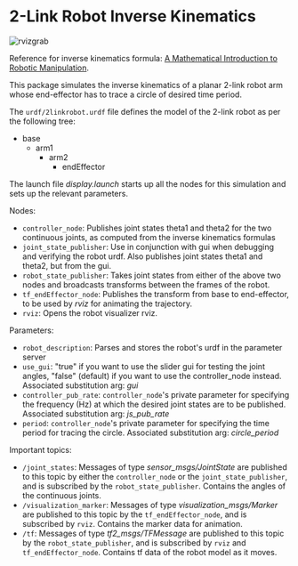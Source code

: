 2-Link Robot Inverse Kinematics
==========================

![rvizgrab](http://i.imgur.com/OjbZwAK.gifv "rviz screenshot")

Reference for inverse kinematics formula: [A Mathematical Introduction to Robotic Manipulation](http://www.cds.caltech.edu/~murray/mlswiki/index.php/Main_Page "Reference").

This package simulates the inverse kinematics of a planar 2-link robot arm whose end-effector has to trace a circle of desired time period.

The `urdf/2linkrobot.urdf` file defines the model of the 2-link robot as per the following tree:
*  base
    *  arm1
         *  arm2
             *  endEffector

The launch file *display.launch* starts up all the nodes for this simulation and sets up the relevant parameters.  

Nodes:
*   `controller_node`: Publishes joint states theta1 and theta2 for the two continuous joints, as computed from the inverse kinematics formulas
*   `joint_state_publisher`: Use in conjunction with gui when debugging and verifying the robot urdf. Also publishes joint states theta1 and theta2, but from the gui.
*   `robot_state_publisher`: Takes joint states from either of the above two nodes and broadcasts transforms between the frames of the robot.
*   `tf_endEffector_node`: Publishes the transform from base to end-effector, to be used by *rviz* for animating the trajectory.
*   `rviz`: Opens the robot visualizer rviz.

Parameters:
*   `robot_description`: Parses and stores the robot's urdf in the parameter server
*   `use_gui`: "true" if you want to use the slider gui for testing the joint angles, "false" (default) if you want to use the controller_node instead. Associated substitution arg: *gui*
*   `controller_pub_rate`: `controller_node`'s private parameter for specifying the frequency (Hz) at which the desired joint states are to be published. Associated substitution arg: *js_pub_rate*
*   `period`: `controller_node`'s private parameter for specifying the time period for tracing the circle. Associated substitution arg: *circle_period*

Important topics:
*   `/joint_states`: Messages of type *sensor_msgs/JointState* are published to this topic by either the `controller_node` or the `joint_state_publisher`, and is subscribed by the `robot_state_publisher`. Contains the angles of the continuous joints.
*   `/visualization_marker`: Messages of type *visualization_msgs/Marker* are published to this topic by the `tf_endEffector_node`, and is subscribed by `rviz`. Contains the marker data for animation.
*   `/tf`: Messages of type *tf2_msgs/TFMessage* are published to this topic by the `robot_state_publisher`, and is subscribed by `rviz` and `tf_endEffector_node`. Contains tf data of the robot model as it moves.
